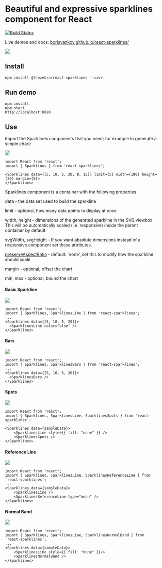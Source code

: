 # Beautiful and expressive sparklines component for React

[![Build Status](https://travis-ci.org/borisyankov/react-sparklines.svg?branch=master)](https://travis-ci.org/borisyankov/react-sparklines)

Live demos and docs: [borisyankov.github.io/react-sparklines/](http://borisyankov.github.io/react-sparklines/)

![](http://borisyankov.github.io/react-sparklines/img/dynamic.gif)

## Install

```
npm install @thezebra/react-sparklines --save
```

## Run demo

```
npm install
npm start
http://localhost:8080
```


## Use

Import the Sparklines components that you need; for example to generate a simple chart:

![](http://borisyankov.github.io/react-sparklines/img/basic.png)

```
import React from 'react';
import { Sparklines } from 'react-sparklines';
...
<Sparklines data={[5, 10, 5, 20, 8, 15]} limit={5} width={100} height={20} margin={5}>
</Sparklines>
```

Sparklines component is a container with the following properties:

data - the data set used to build the sparkline

limit - optional, how many data points to display at once

width, height - dimensions of the generated sparkline in the SVG viewbox.  This will be automatically scaled (i.e. responsive) inside the parent container by default.

svgWidth, svgHeight - If you want absolute dimensions instead of a responsive component set these attributes.

[preserveAspectRatio](https://developer.mozilla.org/en-US/docs/Web/SVG/Attribute/preserveAspectRatio) - default: 'none', set this to modify how the sparkline should scale

margin - optional, offset the chart

min, max - optional, bound the chart


#### Basic Sparkline

![](http://borisyankov.github.io/react-sparklines/img/customizable.png)

```
import React from 'react';
import { Sparklines, SparklinesLine } from 'react-sparklines';
...
<Sparklines data={[5, 10, 5, 20]}>
  <SparklinesLine color="blue" />
</Sparklines>
```

#### Bars

![](http://borisyankov.github.io/react-sparklines/img/bars.png)


```
import React from 'react';
import { Sparklines, SparklinesBars } from 'react-sparklines';
...
<Sparklines data={[5, 10, 5, 20]}>
  <SparklinesBars />
</Sparklines>
```

#### Spots

![](http://borisyankov.github.io/react-sparklines/img/spots.png)


```
import React from 'react';
import { Sparklines, SparklinesLine, SparklinesSpots } from 'react-sparklines';
...
<Sparklines data={sampleData}>
    <SparklinesLine style={{ fill: "none" }} />
    <SparklinesSpots />
</Sparklines>
```

#### Reference Line

![](http://borisyankov.github.io/react-sparklines/img/referenceline.png)


```
import React from 'react';
import { Sparklines, SparklinesLine, SparklinesReferenceLine } from 'react-sparklines';
...
<Sparklines data={sampleData}>
    <SparklinesLine />
    <SparklinesReferenceLine type="mean" />
</Sparklines>
```

#### Normal Band

![](http://borisyankov.github.io/react-sparklines/img/normalband.png)


```
import React from 'react';
import { Sparklines, SparklinesLine, SparklinesNormalBand } from 'react-sparklines';
...
<Sparklines data={sampleData}>
    <SparklinesLine style={{ fill: "none" }}/>
    <SparklinesNormalBand />
</Sparklines>
```
